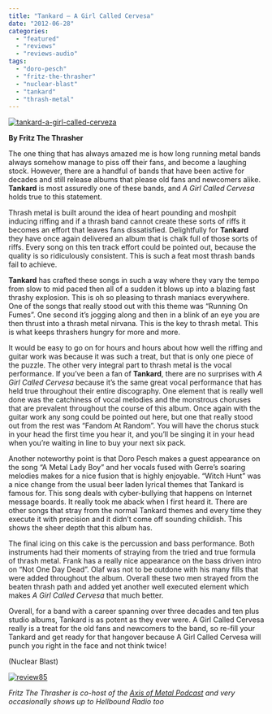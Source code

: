 ```yaml
---
title: "Tankard – A Girl Called Cervesa"
date: "2012-06-28"
categories: 
  - "featured"
  - "reviews"
  - "reviews-audio"
tags: 
  - "doro-pesch"
  - "fritz-the-thrasher"
  - "nuclear-blast"
  - "tankard"
  - "thrash-metal"
---
```


[![](http://www.hellbound.ca/wp-content/uploads/2012/06/tankard-a-girl-called-cerveza.jpg "tankard-a-girl-called-cerveza")](http://www.hellbound.ca/2012/06/tankard-a-girl-called-cervesa/tankard-a-girl-called-cerveza/)

**By Fritz The Thrasher**

The one thing that has always amazed me is how long running metal bands always somehow manage to piss off their fans, and become a laughing stock. However, there are a handful of bands that have been active for decades and still release albums that please old fans and newcomers alike. **Tankard** is most assuredly one of these bands, and _A Girl Called Cervesa_ holds true to this statement.

Thrash metal is built around the idea of heart pounding and moshpit inducing riffing and if a thrash band cannot create these sorts of riffs it becomes an effort that leaves fans dissatisfied. Delightfully for **Tankard** they have once again delivered an album that is chalk full of those sorts of riffs. Every song on this ten track effort could be pointed out, because the quality is so ridiculously consistent. This is such a feat most thrash bands fail to achieve.

**Tankard** has crafted these songs in such a way where they vary the tempo from slow to mid paced then all of a sudden it blows up into a blazing fast thrashy explosion. This is oh so pleasing to thrash maniacs everywhere. One of the songs that really stood out with this theme was “Running On Fumes”. One second it’s jogging along and then in a blink of an eye you are then thrust into a thrash metal nirvana. This is the key to thrash metal. This is what keeps thrashers hungry for more and more.

It would be easy to go on for hours and hours about how well the riffing and guitar work was because it was such a treat, but that is only one piece of the puzzle. The other very integral part to thrash metal is the vocal performance. If you’ve been a fan of **Tankard**, there are no surprises with _A Girl Called Cervesa_ because it’s the same great vocal performance that has held true throughout their entire discography. One element that is really well done was the catchiness of vocal melodies and the monstrous choruses that are prevalent throughout the course of this album. Once again with the guitar work any song could be pointed out here, but one that really stood out from the rest was “Fandom At Random”. You will have the chorus stuck in your head the first time you hear it, and you’ll be singing it in your head when you’re waiting in line to buy your next six pack.

Another noteworthy point is that Doro Pesch makes a guest appearance on the song “A Metal Lady Boy” and her vocals fused with Gerre’s soaring melodies makes for a nice fusion that is highly enjoyable. “Witch Hunt” was a nice change from the usual beer laden lyrical themes that Tankard is famous for. This song deals with cyber-bullying that happens on Internet message boards. It really took me aback when I first heard it. There are other songs that stray from the normal Tankard themes and every time they execute it with precision and it didn’t come off sounding childish. This shows the sheer depth that this album has.

The final icing on this cake is the percussion and bass performance. Both instruments had their moments of straying from the tried and true formula of thrash metal. Frank has a really nice appearance on the bass driven intro on “Not One Day Dead”. Olaf was not to be outdone with his many fills that were added throughout the album. Overall these two men strayed from the beaten thrash path and added yet another well executed element which makes _A Girl Called Cervesa_ that much better.

Overall, for a band with a career spanning over three decades and ten plus studio albums, Tankard is as potent as they ever were. A Girl Called Cervesa really is a treat for the old fans and newcomers to the band, so re-fill your Tankard and get ready for that hangover because A Girl Called Cervesa will punch you right in the face and not think twice!

(Nuclear Blast)

[![](http://www.hellbound.ca/wp-content/uploads/2009/08/review85.png "review85")](http://www.hellbound.ca/2009/08/artillery-when-death-comes/review85-3/)

_Fritz The Thrasher is co-host of the [Axis of Metal Podcast](http://axisofmetal.com/) and very occasionally shows up to Hellbound Radio too_
